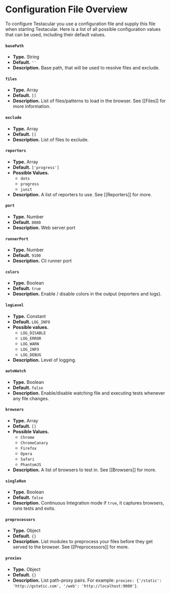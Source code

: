 # Configuration File Overview

To configure Testacular you use a configuration file and supply this
file when starting Testacular.
Here is a list of all possible configuration values that can be used,
including their default values.

#### `basePath` 
  * **Type.** String
  * **Default.** `''`
  * **Description.**  Base path, that will be used to resolve files and exclude.

#### `files` 
  * **Type.** Array
  * **Default.**   `[]`
  * **Description.** List of files/patterns to load in the browser. See [[Files]] for more information.


#### `exclude`
  * **Type.** Array
  * **Default.**   `[]`
  * **Description.** List of files to exclude.

#### `reporters`
  * **Type.** Array
  * **Default.**   `['progress']`
  * **Possible Values.**
    * `dots`
    * `progress`
    * `junit`
  * **Description.** A list of reporters to use. See [[Reporters]] for more.

#### `port`
  * **Type.** Number
  * **Default.** `8080`
  * **Description.** Web server port 

#### `runnerPort`
  * **Type.** Number
  * **Default.**   `9100`
  * **Description.** Cli runner port 

#### `colors`
  * **Type.** Boolean
  * **Default.**   `true`
  * **Description.**  Enable / disable colors in the output (reporters and logs).

#### `logLevel`
  * **Type.** Constant
  * **Default.**   `LOG_INFO`
  * **Possible values.**
    * `LOG_DISABLE`
    * `LOG_ERROR`
    * `LOG_WARN`
    * `LOG_INFO`
    * `LOG_DEBUG` 
  * **Description.** Level of logging.

#### `autoWatch`
  * **Type.** Boolean
  * **Default.**  `false`
  * **Description.** Enable/disable watching file and executing tests whenever any file changes.

#### `browsers`
  * **Type.** Array
  * **Default.**  `[]` 
  * **Possible Values.**
    * `Chrome`
    * `ChromeCanary`
    * `Firefox`
    * `Opera`
    * `Safari`
    * `PhantomJS`
  *  **Description.** A list of browsers to test in. See [[Browsers]] for more.

#### `singleRun`
  * **Type.** Boolean
  * **Default.**   `false`
  * **Description.** Continuous Integration mode if `true`, it captures browsers, runs
  tests and exits.

#### `preprocessors`
  * **Type.** Object
  * **Default.**   `{}`
  * **Description.** List modules to preprocess your files before they get served to the browser. 
  See [[Preprocessors]] for more.

#### `proxies`
  * **Type.** Object
  * **Default.**   `{}`
  * **Description.** List path-proxy pairs.  For example: `proxies: {'/static': 'http://gstatic.com', '/web': 'http://localhost:9000'}`.
